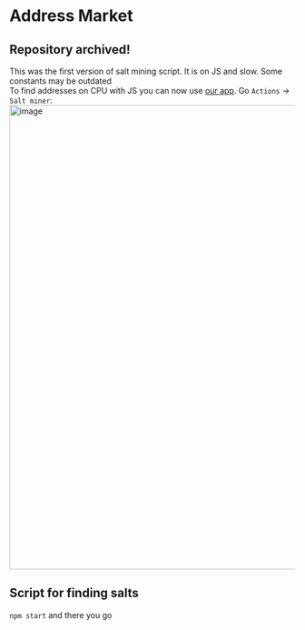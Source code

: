 # Address Market

## Repository archived!
This was the first version of salt mining script. It is on JS and slow. Some constants may be outdated  
To find addresses on CPU with JS you can now use [our app](https://app.address-market.com). Go `Actions` -> `Salt miner`:
<img width="816" alt="image" src="https://github.com/address-market/salt-finder/assets/12694644/0699feff-3522-4e28-86ca-6b1e340f3c3d">



## Script for finding salts

`npm start` and there you go
